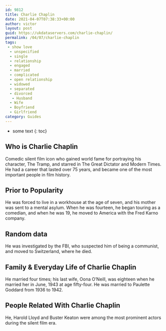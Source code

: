 ```yaml
---
id: 9812
title: Charlie Chaplin
date: 2021-04-07T07:38:33+00:00
author: victor
layout: post
guid: https://ukdataservers.com/charlie-chaplin/
permalink: /04/07/charlie-chaplin
tags:
 - show love
  - unspecified
  - single
  - relationship
  - engaged
  - married
  - complicated
  - open relationship
  - widowed
  - separated
  - divorced
   - Husband
  - Wife
  - Boyfriend
  - Girlfriend
category: Guides
---
```


* some text
{: toc}


## Who is Charlie Chaplin



Comedic silent film icon who gained world fame for portraying his character, The Tramp, and starred in The Great Dictator and Modern Times. He had a career that lasted over 75 years, and became one of the most important people in film history. 

                
                
                
## Prior to Popularity



He was forced to live in a workhouse at the age of seven, and his mother was sent to a mental asylum. When he was fourteen, he began touring as a comedian, and when he was 19, he moved to America with the Fred Karno company. 

                
                
                
## Random data



He was investigated by the FBI, who suspected him of being a communist, and moved to Switzerland, where he died. 

                
                
                
## Family & Everyday Life of Charlie Chaplin



He married four times; his last wife, Oona O&#8217;Neill, was eighteen when he married her in June, 1943 at age fifty-four. He was married to Paulette Goddard from 1936 to 1942. 

                
                
                
## People Related With Charlie Chaplin



He, Harold Lloyd and Buster Keaton were among the most prominent actors during the silent film era. 

                
              
            
          
          
          